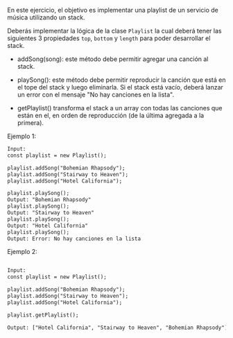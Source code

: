 En este ejercicio, el objetivo es implementar una playlist de un servicio de música utilizando un stack.

Deberás implementar la lógica de la clase `Playlist` la cual deberá tener las siguientes 3 propiedades `top`, `bottom` y `length` para poder desarrollar el stack.

- addSong(song): este método debe permitir agregar una canción al stack.

- playSong(): este método debe permitir reproducir la canción que está en el tope del stack y luego eliminarla. Si el stack está vacío, deberá lanzar un error con el mensaje "No hay canciones en la lista".

- getPlaylist() transforma el stack a un array con todas las canciones que están en el, en orden de reproducción (de la última agregada a la primera).

Ejemplo 1:

```txt
Input:
const playlist = new Playlist();

playlist.addSong("Bohemian Rhapsody");
playlist.addSong("Stairway to Heaven");
playlist.addSong("Hotel California");

playlist.playSong();
Output: "Bohemian Rhapsody"
playlist.playSong();
Output: "Stairway to Heaven"
playlist.playSong();
Output: "Hotel California"
playlist.playSong();
Output: Error: No hay canciones en la lista
```

Ejemplo 2:

```txt

Input:
const playlist = new Playlist();

playlist.addSong("Bohemian Rhapsody");
playlist.addSong("Stairway to Heaven");
playlist.addSong("Hotel California");

playlist.getPlaylist();

Output: ["Hotel California", "Stairway to Heaven", "Bohemian Rhapsody"]

```

